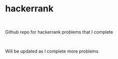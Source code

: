 # hackerrank
<br>
<p>Github repo for hackerrank problems that I complete</p><br>
<p>Will be updated as I complete more problems</p>
